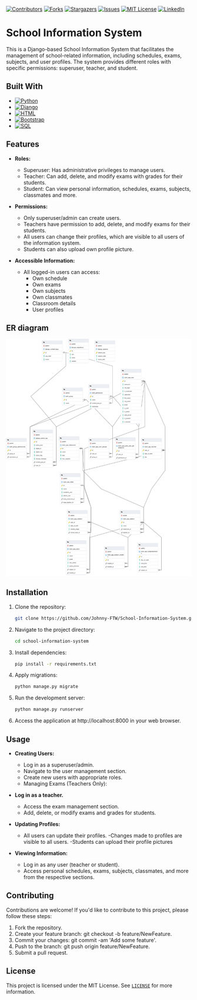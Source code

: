 [![Contributors][contributors-shield]][contributors-url]
[![Forks][forks-shield]][forks-url]
[![Stargazers][stars-shield]][stars-url]
[![Issues][issues-shield]][issues-url]
[![MIT License][license-shield]][license-url]
[![LinkedIn][linkedin-shield]][linkedin-url]

# School Information System

This is a Django-based School Information System that facilitates the management of school-related information, including schedules, exams, subjects, and user profiles. The system provides different roles with specific permissions: superuser, teacher, and student.

## Built With
* [![Python][Python.org]][Python-url]
* [![Django][Django.com]][Django-url]
* [![HTML][HTML.com]][HTML-url]
* [![Bootstrap][Bootstrap.com]][Bootstrap-url]
* [![SQL][SQL.com]][SQL-url]


## Features

- **Roles:**
  - Superuser: Has administrative privileges to manage users.
  - Teacher: Can add, delete, and modify exams with grades for their students.
  - Student: Can view personal information, schedules, exams, subjects, classmates and more.

- **Permissions:**
  - Only superuser/admin can create users.
  - Teachers have permission to add, delete, and modify exams for their students.
  - All users can change their profiles, which are visible to all users of the information system.
  - Students can also upload own profile picture.

- **Accessible Information:**
  - All logged-in users can access:
    - Own schedule
    - Own exams
    - Own subjects
    - Own classmates
    - Classroom details
    - User profiles

## ER diagram
![image](ER_diagram.png)

## Installation

1. Clone the repository:

   ```bash
   git clone https://github.com/Johnny-FTW/School-Information-System.git

2. Navigate to the project directory:

   ```bash
   cd school-information-system

3. Install dependencies:

   ```bash
   pip install -r requirements.txt

4. Apply migrations:

   ```bash
   python manage.py migrate

5. Run the development server:

   ```bash
   python manage.py runserver

6. Access the application at http://localhost:8000 in your web browser.

## Usage
- **Creating Users:**
  - Log in as a superuser/admin.
  - Navigate to the user management section.
  - Create new users with appropriate roles.
  - Managing Exams (Teachers Only):

- **Log in as a teacher.**
  - Access the exam management section.
  - Add, delete, or modify exams and grades for students.
  
- **Updating Profiles:**
  - All users can update their profiles.
  -Changes made to profiles are visible to all users.
  -Students can upload their profile pictures 

- **Viewing Information:**
  - Log in as any user (teacher or student).
  - Access personal schedules, exams, subjects, classmates, and more from the respective sections.

## Contributing

Contributions are welcome! If you'd like to contribute to this project, please follow these steps:

1. Fork the repository.
2. Create your feature branch: git checkout -b feature/NewFeature.
3. Commit your changes: git commit -am 'Add some feature'.
4. Push to the branch: git push origin feature/NewFeature.
5. Submit a pull request.


## License

This project is licensed under the MIT License. See <a href="https://github.com/Johnny-FTW/School-Information-System/blob/main/LICENSE">`LICENSE`</a> for more information.


[Python.org]: https://img.shields.io/badge/Python-14354C?style=for-the-badge&logo=python&logoColor=white
[Python-url]: https://www.python.org/

[Django.com]: https://img.shields.io/badge/Django-092E20?style=for-the-badge&logo=django&logoColor=white
[Django-url]: https://www.djangoproject.com/

[HTML.com]: https://img.shields.io/badge/HTML5-E34F26?style=for-the-badge&logo=html5&logoColor=white
[HTML-url]: https://html.com/

[Bootstrap.com]: https://img.shields.io/badge/Bootstrap-563D7C?style=for-the-badge&logo=bootstrap&logoColor=white
[Bootstrap-url]: https://getbootstrap.com

[SQL.com]: https://img.shields.io/badge/SQLite-07405E?style=for-the-badge&logo=sqlite&logoColor=white
[SQL-url]: https://www.sqlite.org/index.html



[contributors-shield]: https://img.shields.io/github/contributors/Johnny-FTW/School-Information-System.svg?style=for-the-badge
[contributors-url]: https://github.com/Johnny-FTW/School-Information-System/graphs/contributors

[forks-shield]: https://img.shields.io/github/forks/Johnny-FTW/School-Information-System.svg?style=for-the-badge
[forks-url]: https://github.com/Johnny-FTW/School-Information-System/network/members

[stars-shield]: https://img.shields.io/github/stars/Johnny-FTW/School-Information-System.svg?style=for-the-badge
[stars-url]: https://github.com/Johnny-FTW/School-Information-System/stargazers

[issues-shield]: https://img.shields.io/github/issues/Johnny-FTW/School-Information-System.svg?style=for-the-badge
[issues-url]: https://github.com/Johnny-FTW/School-Information-System/issues

[license-shield]: https://img.shields.io/github/license/othneildrew/Best-README-Template.svg?style=for-the-badge
[license-url]: https://github.com/Johnny-FTW/School-Information-System/blob/main/LICENSE

[linkedin-shield]: https://img.shields.io/badge/-LinkedIn-black.svg?style=for-the-badge&logo=linkedin&colorB=555
[linkedin-url]: https://www.linkedin.com/in/jan-hatapka-6b970b205/
